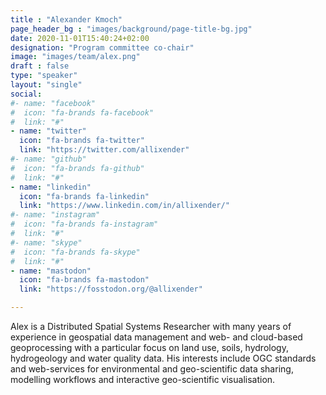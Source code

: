 ```yaml
---
title : "Alexander Kmoch"
page_header_bg : "images/background/page-title-bg.jpg"
date: 2020-11-01T15:40:24+02:00
designation: "Program committee co-chair"
image: "images/team/alex.png"
draft : false
type: "speaker"
layout: "single"
social:
#- name: "facebook"
#  icon: "fa-brands fa-facebook"
#  link: "#"
- name: "twitter"
  icon: "fa-brands fa-twitter"
  link: "https://twitter.com/allixender"
#- name: "github"
#  icon: "fa-brands fa-github"
#  link: "#"
- name: "linkedin"
  icon: "fa-brands fa-linkedin"
  link: "https://www.linkedin.com/in/allixender/"
#- name: "instagram"
#  icon: "fa-brands fa-instagram"
#  link: "#"
#- name: "skype"
#  icon: "fa-brands fa-skype"
#  link: "#"
- name: "mastodon"
  icon: "fa-brands fa-mastodon"
  link: "https://fosstodon.org/@allixender"

---
```


Alex is a Distributed Spatial Systems Researcher with many years of experience in geospatial data management and web- and cloud-based geoprocessing with a particular focus on land use, soils, hydrology, hydrogeology and water quality data. His interests include OGC standards and web-services for environmental and geo-scientific data sharing, modelling workflows and interactive geo-scientific visualisation.